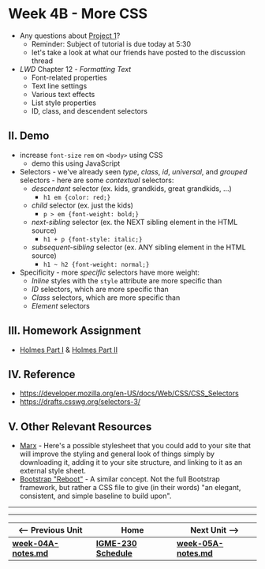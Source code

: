 # Week 4B - More CSS

- Any questions about [Project 1](../projects/project-1.md)?
  - Reminder: Subject of tutorial is due today at 5:30
  - let's take a look at what our friends have posted to the discussion thread
- *LWD* Chapter 12 - *Formatting Text*
  - Font-related properties
  - Text line settings
  - Various text effects
  - List style properties
  - ID, class, and descendent selectors

## II. Demo
- increase `font-size` `rem` on `<body>` using CSS
  - demo this using JavaScript
- Selectors - we've already seen *type*, *class*, *id*, *universal*, and *grouped* selectors - here are some *contextual* selectors:
  - *descendant* selector (ex. kids, grandkids, great grandkids, ...)
    - `h1 em {color: red;}`
  - *child* selector (ex. just the kids)
    - `p > em {font-weight: bold;}`
  - *next-sibling* selector (ex. the NEXT sibling element in the HTML source)
    - `h1 + p {font-style: italic;}`
  - *subsequent-sibling* selector (ex. ANY sibling element in the HTML source)
    - `h1 ~ h2 {font-weight: normal;}`
- Specificity - more *specific* selectors have more weight: 
  - *Inline* styles with the `style` attribute are more specific than
  - *ID* selectors, which are more specific than
  - *Class* selectors, which are more specific than
  - *Element* selectors


## III. Homework Assignment

- [Holmes Part I](https://github.com/tonethar/IGME-235-Shared/blob/master/notes/holmes-part-1.md) & [Holmes Part II](https://github.com/tonethar/IGME-235-Shared/blob/master/notes/holmes-part-2.md)
 
## IV. Reference
- https://developer.mozilla.org/en-US/docs/Web/CSS/CSS_Selectors
- https://drafts.csswg.org/selectors-3/

## V. Other Relevant Resources
- [Marx](https://mblode.github.io/marx/) - Here's a possible stylesheet that you could add to your site that will improve the styling and general look of things simply by downloading it, adding it to your site structure, and linking to it as an external style sheet.
- [Bootstrap "Reboot"](https://getbootstrap.com/docs/4.3/content/reboot/) - A similar concept.  Not the full Bootstrap framework, but rather a CSS file to give (in their words) "an elegant, consistent, and simple baseline to build upon".

<hr><hr>

| <-- Previous Unit | Home | Next Unit -->
| --- | --- | --- 
| [**week-04A-notes.md**](week-04A-notes.md)     |  [**IGME-230 Schedule**](../schedule.md) | [**week-05A-notes.md**](week-05A-notes.md)

